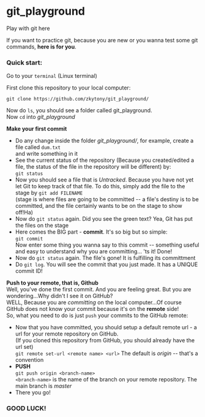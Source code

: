 git_playground
==============

Play with git here

If you want to practice git, because you are new or you wanna test some git commands, **here is for you**.

### Quick start:
Go to your `terminal` (Linux terminal)

First clone this repository to your local computer:

`git clone https://github.com/zkytony/git_playground/`

Now do `ls`, you should see a folder called git_playground.  
Now `cd` into *git_playground*  

**Make your first commit**  
* Do any change inside the folder *git_playground/*, for example, create a file called `dum.txt`  
and write something in it
* See the current status of the repository (Because you created/edited a file, the status of the file in the repository will be different) by:  
`git status`
* Now you should see a file that is *Untracked*. Because you have not yet let Git to keep track of that file. To do this, simply add the file to the stage by `git add FILENAME`  
(stage is where files are going to be committed -- a file's destiny is to be committed, and the file certainly wants to be on the stage to show off!Ha)
* Now do `git status` again. Did you see the green text? Yea, Git has put the files on the stage
* Here comes the BIG part - **commit**. It's so big but so simple:  
`git commit`  
Now enter some thing you wanna say to this commit -- something useful and easy to understand why you are committing...
'ts it! Done!
* Now do `git status` again. The file's gone! It is fulfilling its committment
* Do `git log`. You will see the commit that you just made. It has a UNIQUE commit ID!

**Push to your remote, that is, Github**  
Well, you've done the first commit. And you are feeling great. But you are wondering...Why didn't I see it on GitHub?  
WELL, Because you are *committing* on the local computer...Of course GitHub does not know your commit because it's on the **remote** side!  
So, what you need to do is just `push` your commits to the GitHub remote:

* Now that you have committed, you should setup a default remote url - a url for your remote repository on GitHub.  
(If you cloned this repository from GitHub, you should already have the url set)  
`git remote set-url <remote name> <url>`
The default <remote name> is *origin* -- that's a convention  
* **PUSH**  
`git push origin <branch-name>`  
`<branch-name>` is the name of the branch on your remote repository. The main branch is *master*
* There you go!


### GOOD LUCK!
